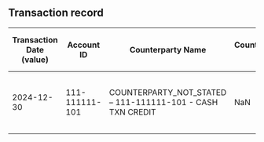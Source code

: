 ## Transaction record
| Transaction Date (value) | Account ID | Counterparty Name | Counterparty ID | Originating Currency | Originating Amount | Debit Credit Indicator | Beneficiary Bank Raw | Originator Bank Raw | Beneficiary Name | Originator Account Number | Transaction Type Source | Transaction Code Description | Sending Bank Account Number | Sending Bank Address | Converted Amount | Fraud payment |
| --- | --- | --- | --- | --- | --- | --- | --- | --- | --- | --- | --- | --- | --- | --- | --- | --- |
| 2024-12-30 | 111-111111-101 | COUNTERPARTY\_NOT\_STATED – 111-111111-101 - CASH TXN CREDIT | NaN | CASH TXN CREDIT | 100000 | C | NaN | NaN | CHAN TAI MAN | 111-111111-101 | CCCS | CASH DEP VIA CDM/BCDM - AC INPUT (TOUCH SCREEN) | NaN | NaN | 100000 | 1 |